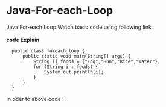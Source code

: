 # Java-For-each-Loop
Java For-each Loop
Watch basic code using following link
<br><br>
<b>code Explain</b>

      public class foreach_loop {
          public static void main(String[] args) {
              String [] foods = {"Egg","Bun","Rice","Water"};
              for (String i : foods) {
                  System.out.println(i);
              }
          }
      }
      

In oder to above code I 
